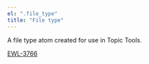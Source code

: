 ```yaml
---
el: ".file_type"
title: "File type"
---
```


A file type atom created for use in Topic Tools.

[EWL-3766](https://issues.ama-assn.org/browse/EWL-3766)